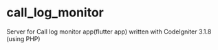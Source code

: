 # call_log_monitor
 Server for Call log monitor app(flutter app) written with CodeIgniter 3.1.8 (using PHP)
